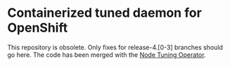 # Containerized tuned daemon for OpenShift

This repository is obsolete.  Only fixes for release-4.[0-3] branches should go here.
The code has been merged with the 
[Node Tuning Operator](https://github.com/openshift/cluster-node-tuning-operator).

